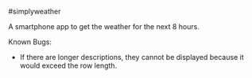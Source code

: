 #simplyweather

A smartphone app to get the weather for the next 8 hours.

Known Bugs:
- If there are longer descriptions, they cannot be displayed because it would exceed the row length.
